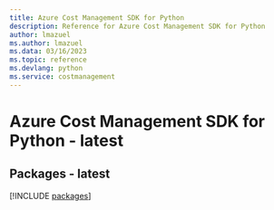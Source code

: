 ```yaml
---
title: Azure Cost Management SDK for Python
description: Reference for Azure Cost Management SDK for Python
author: lmazuel
ms.author: lmazuel
ms.data: 03/16/2023
ms.topic: reference
ms.devlang: python
ms.service: costmanagement
---
```

# Azure Cost Management SDK for Python - latest
## Packages - latest
[!INCLUDE [packages](cost-management-index.md)]